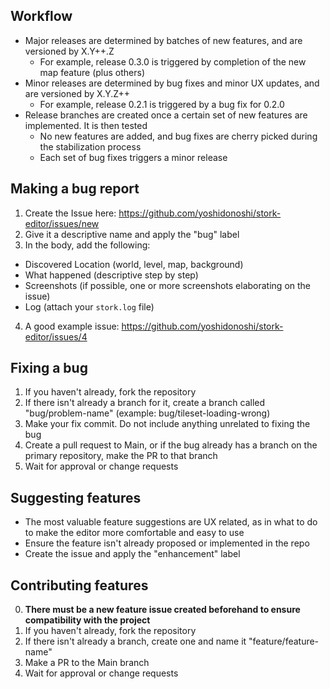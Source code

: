 ## Workflow
- Major releases are determined by batches of new features, and are versioned by X.Y++.Z
  - For example, release 0.3.0 is triggered by completion of the new map feature (plus others)
- Minor releases are determined by bug fixes and minor UX updates, and are versioned by X.Y.Z++
  - For example, release 0.2.1 is triggered by a bug fix for 0.2.0
- Release branches are created once a certain set of new features are implemented. It is then tested
  - No new features are added, and bug fixes are cherry picked during the stabilization process
  - Each set of bug fixes triggers a minor release 
 
## Making a bug report
1. Create the Issue here: https://github.com/yoshidonoshi/stork-editor/issues/new
2. Give it a descriptive name and apply the "bug" label
3. In the body, add the following:
- Discovered Location (world, level, map, background)
- What happened (descriptive step by step)
- Screenshots (if possible, one or more screenshots elaborating on the issue)
- Log (attach your `stork.log` file)
4. A good example issue: https://github.com/yoshidonoshi/stork-editor/issues/4

## Fixing a bug
1. If you haven't already, fork the repository
2. If there isn't already a branch for it, create a branch called "bug/problem-name" (example: bug/tileset-loading-wrong)
3. Make your fix commit. Do not include anything unrelated to fixing the bug
4. Create a pull request to Main, or if the bug already has a branch on the primary repository, make the PR to that branch
5. Wait for approval or change requests

## Suggesting features
- The most valuable feature suggestions are UX related, as in what to do to make the editor more comfortable and easy to use
- Ensure the feature isn't already proposed or implemented in the repo
- Create the issue and apply the "enhancement" label

## Contributing features
0. **There must be a new feature issue created beforehand to ensure compatibility with the project**
1. If you haven't already, fork the repository
2. If there isn't already a branch, create one and name it "feature/feature-name"
3. Make a PR to the Main branch
4. Wait for approval or change requests
